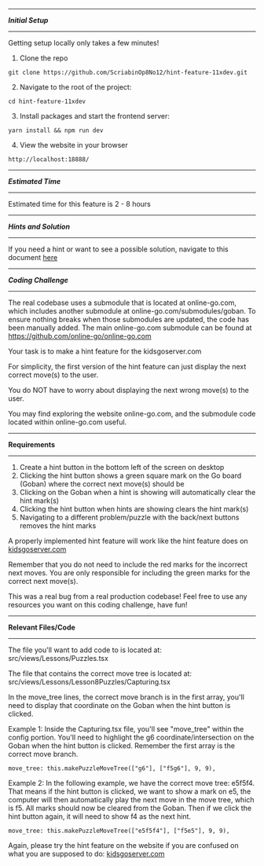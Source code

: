 *******************
***Initial Setup***
*******************

Getting setup locally only takes a few minutes!

1. Clone the repo

```
git clone https://github.com/ScriabinOp8No12/hint-feature-11xdev.git
```

2. Navigate to the root of the project:

```
cd hint-feature-11xdev
```

3. Install packages and start the frontend server:

```
yarn install && npm run dev
```

4. View the website in your browser

```
http://localhost:18888/
```

************************
***Estimated Time***
************************

Estimated time for this feature is 2 - 8 hours

************************
***Hints and Solution***
************************

If you need a hint or want to see a possible solution, navigate to this document [here](/Hints-And-Solution.md)

************************
***Coding Challenge***
************************

The real codebase uses a submodule that is located at online-go.com, which includes another submodule at online-go.com/submodules/goban. To ensure nothing breaks when those submodules are updated, the code has been manually added. The main online-go.com submodule can be found at https://github.com/online-go/online-go.com

Your task is to make a hint feature for the kidsgoserver.com

For simplicity, the first version of the hint feature can just display the next correct move(s) to the user. 

You do NOT have to worry about displaying the next wrong move(s) to the user.  

You may find exploring the website online-go.com, and the submodule code located within online-go.com useful.

************************
**Requirements**
************************

1. Create a hint button in the bottom left of the screen on desktop
2. Clicking the hint button shows a green square mark on the Go board (Goban) where the correct next move(s) should be
3. Clicking on the Goban when a hint is showing will automatically clear the hint mark(s)
4. Clicking the hint button when hints are showing clears the hint mark(s)
5. Navigating to a different problem/puzzle with the back/next buttons removes the hint marks

A properly implemented hint feature will work like the hint feature does on [kidsgoserver.com](https://kidsgoserver.com/learn-to-play/8/problems/capturing/1)

Remember that you do not need to include the red marks for the incorrect next moves. You are only responsible for including the green marks for the correct next move(s).  

This was a real bug from a real production codebase!  Feel free to use any resources you want on this coding challenge, have fun!  

************************
**Relevant Files/Code**
************************

The file you'll want to add code to is located at: src/views/Lessons/Puzzles.tsx

The file that contains the correct move tree is located at: src/views/Lessons/Lesson8Puzzles/Capturing.tsx

In the move_tree lines, the correct move branch is in the first array, you'll need to display that coordinate on the Goban when the hint button is clicked.  

Example 1: Inside the Capturing.tsx file, you'll see "move_tree" within the config portion.  You'll need to highlight the g6 coordinate/intersection on the Goban when the hint button is clicked. Remember the first array is the correct move branch.

```
move_tree: this.makePuzzleMoveTree(["g6"], ["f5g6"], 9, 9),
```

Example 2: In the following example, we have the correct move tree: e5f5f4. That means if the hint button is clicked, we want to show a mark on e5, the computer will then automatically play the next move in the move tree, which is f5. All marks should now be cleared from the Goban. Then if we click the hint button again, it will need to show f4 as the next hint.  

```
move_tree: this.makePuzzleMoveTree(["e5f5f4"], ["f5e5"], 9, 9),
```

Again, please try the hint feature on the website if you are confused on what you are supposed to do: [kidsgoserver.com](https://kidsgoserver.com/learn-to-play/8/problems/capturing/1)
